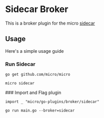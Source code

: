 # Sidecar Broker

This is a broker plugin for the micro [sidecar](https://github.com/micro/micro/tree/master/car)

## Usage

Here's a simple usage guide

### Run Sidecar

```
go get github.com/micro/micro
```

```
micro sidecar
```

### Import and Flag plugin

```
import _ "micro/go-plugins/broker/sidecar"
```

```
go run main.go --broker=sidecar
```
